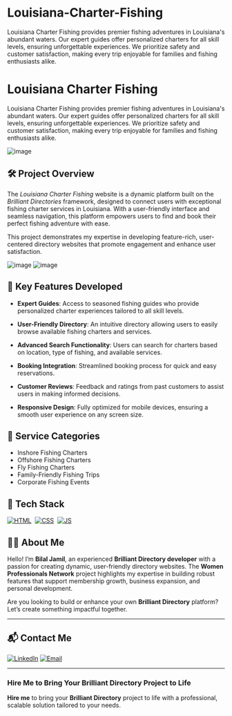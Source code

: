 # Louisiana-Charter-Fishing
Louisiana Charter Fishing provides premier fishing adventures in Louisiana's abundant waters. Our expert guides offer personalized charters for all skill levels, ensuring unforgettable experiences. We prioritize safety and customer satisfaction, making every trip enjoyable for families and fishing enthusiasts alike.
# Louisiana Charter Fishing
Louisiana Charter Fishing provides premier fishing adventures in Louisiana's abundant waters. Our expert guides offer personalized charters for all skill levels, ensuring unforgettable experiences. We prioritize safety and customer satisfaction, making every trip enjoyable for families and fishing enthusiasts alike.

![image](https://github.com/user-attachments/assets/6e6920bd-ad56-4553-ac09-a93e6888f00f)

## 🛠 Project Overview

The *Louisiana Charter Fishing* website is a dynamic platform built on the *Brilliant Directories* framework, designed to connect users with exceptional fishing charter services in Louisiana. With a user-friendly interface and seamless navigation, this platform empowers users to find and book their perfect fishing adventure with ease.

This project demonstrates my expertise in developing feature-rich, user-centered directory websites that promote engagement and enhance user satisfaction.

![image](https://github.com/user-attachments/assets/21a00f2f-7129-4d4f-8edc-ac45d4b36236)
![image](https://github.com/user-attachments/assets/39639e90-9bbd-414f-a9e4-ec5ec7678c5b)


## 🚀 Key Features Developed

- **Expert Guides**: Access to seasoned fishing guides who provide personalized charter experiences tailored to all skill levels.
  
- **User-Friendly Directory**: An intuitive directory allowing users to easily browse available fishing charters and services.

- **Advanced Search Functionality**: Users can search for charters based on location, type of fishing, and available services.

- **Booking Integration**: Streamlined booking process for quick and easy reservations.

- **Customer Reviews**: Feedback and ratings from past customers to assist users in making informed decisions.

- **Responsive Design**: Fully optimized for mobile devices, ensuring a smooth user experience on any screen size.

## 🎣 Service Categories

- Inshore Fishing Charters
- Offshore Fishing Charters
- Fly Fishing Charters
- Family-Friendly Fishing Trips
- Corporate Fishing Events
## 📌 Tech Stack
[![HTML](https://img.shields.io/badge/html5%20-%23E34F26.svg?&style=for-the-badge&logo=html5&logoColor=white)](https://github.com/yourusername/Baby-Support-Services/search?l=html)&nbsp;
[![CSS](https://img.shields.io/badge/css3%20-%231572B6.svg?&style=for-the-badge&logo=css3&logoColor=white)](https://github.com/yourusername/Baby-Support-Services/search?l=css)&nbsp;
[![JS](https://img.shields.io/badge/javascript%20-%23323330.svg?&style=for-the-badge&logo=javascript&logoColor=%23F7DF1E)](https://github.com/yourusername/Baby-Support-Services/search?l=javascript)


## 👨‍💻 About Me

Hello! I’m **Bilal Jamil**, an experienced **Brilliant Directory developer** with a passion for creating dynamic, user-friendly directory websites. The **Women Professionals Network** project highlights my expertise in building robust features that support membership growth, business expansion, and personal development.

Are you looking to build or enhance your own **Brilliant Directory** platform? Let’s create something impactful together.

---

## 📬 Contact Me

[![LinkedIn](https://img.shields.io/badge/LinkedIn-Connect-blue?style=for-the-badge&logo=linkedin)](http://www.linkedin.com/in/dev-bilal)
[![Email](https://img.shields.io/badge/Email-Contact%20Me-orange?style=for-the-badge&logo=gmail)](mailto:info.devbilal@gmail.com)

---



### **Hire Me to Bring Your Brilliant Directory Project to Life**

**Hire me** to bring your **Brilliant Directory** project to life with a professional, scalable solution tailored to your needs.
